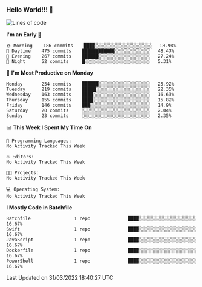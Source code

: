 ### Hello World!!! 👋

<!--
**kekotek/kekotek** is a ✨ _special_ ✨ repository because its `README.md` (this file) appears on your GitHub profile.

Here are some ideas to get you started:

- 🔭 I’m currently working on ...
- 🌱 I’m currently learning ...
- 👯 I’m looking to collaborate on ...
- 🤔 I’m looking for help with ...
- 💬 Ask me about ...
- 📫 How to reach me: ...
- 😄 Pronouns: ...
- ⚡ Fun fact: ...
-->

<!--START_SECTION:waka-->
![Lines of code](https://img.shields.io/badge/From%20Hello%20World%20I%27ve%20Written-19%20Thousand%20lines%20of%20code-blue)

**I'm an Early 🐤** 

```text
🌞 Morning    186 commits    ████░░░░░░░░░░░░░░░░░░░░░   18.98% 
🌆 Daytime    475 commits    ████████████░░░░░░░░░░░░░   48.47% 
🌃 Evening    267 commits    ██████░░░░░░░░░░░░░░░░░░░   27.24% 
🌙 Night      52 commits     █░░░░░░░░░░░░░░░░░░░░░░░░   5.31%

```
📅 **I'm Most Productive on Monday** 

```text
Monday       254 commits    ██████░░░░░░░░░░░░░░░░░░░   25.92% 
Tuesday      219 commits    █████░░░░░░░░░░░░░░░░░░░░   22.35% 
Wednesday    163 commits    ████░░░░░░░░░░░░░░░░░░░░░   16.63% 
Thursday     155 commits    ████░░░░░░░░░░░░░░░░░░░░░   15.82% 
Friday       146 commits    ███░░░░░░░░░░░░░░░░░░░░░░   14.9% 
Saturday     20 commits     ░░░░░░░░░░░░░░░░░░░░░░░░░   2.04% 
Sunday       23 commits     ░░░░░░░░░░░░░░░░░░░░░░░░░   2.35%

```


📊 **This Week I Spent My Time On** 

```text
💬 Programming Languages: 
No Activity Tracked This Week

🔥 Editors: 
No Activity Tracked This Week

🐱‍💻 Projects: 
No Activity Tracked This Week

💻 Operating System: 
No Activity Tracked This Week

```

**I Mostly Code in Batchfile** 

```text
Batchfile                1 repo              ████░░░░░░░░░░░░░░░░░░░░░   16.67% 
Swift                    1 repo              ████░░░░░░░░░░░░░░░░░░░░░   16.67% 
JavaScript               1 repo              ████░░░░░░░░░░░░░░░░░░░░░   16.67% 
Dockerfile               1 repo              ████░░░░░░░░░░░░░░░░░░░░░   16.67% 
PowerShell               1 repo              ████░░░░░░░░░░░░░░░░░░░░░   16.67%

```



 Last Updated on 31/03/2022 18:40:27 UTC
<!--END_SECTION:waka-->
